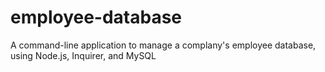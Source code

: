 # employee-database
A command-line application to manage a complany's employee database, using Node.js, Inquirer, and MySQL
